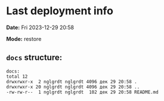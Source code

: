 # Last deployment info

**Date:** Fri 2023-12-29 20:58

**Mode:** restore

## `docs` structure: 

```
docs:
total 12
drwxrwxr-x  2 nglgrdt nglgrdt 4096 дек 29 20:58 .
drwxrwxr-x 20 nglgrdt nglgrdt 4096 дек 29 20:58 ..
-rw-rw-r--  1 nglgrdt nglgrdt  102 дек 29 20:58 README.md
```
